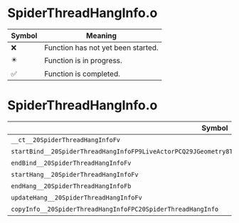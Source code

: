 # SpiderThreadHangInfo.o
| Symbol | Meaning 
| ------------- | ------------- 
| :x: | Function has not yet been started. 
| :eight_pointed_black_star: | Function is in progress. 
| :white_check_mark: | Function is completed. 


# SpiderThreadHangInfo.o
| Symbol | Decompiled? |
| ------------- | ------------- |
| `__ct__20SpiderThreadHangInfoFv` | :x: |
| `startBind__20SpiderThreadHangInfoFP9LiveActorPCQ29JGeometry8TVec3<f>P16SpiderThreadPartlRCQ29JGeometry8TVec3<f>l` | :x: |
| `endBind__20SpiderThreadHangInfoFv` | :x: |
| `startHang__20SpiderThreadHangInfoFv` | :x: |
| `endHang__20SpiderThreadHangInfoFb` | :x: |
| `updateHang__20SpiderThreadHangInfoFv` | :x: |
| `copyInfo__20SpiderThreadHangInfoFPC20SpiderThreadHangInfo` | :x: |
